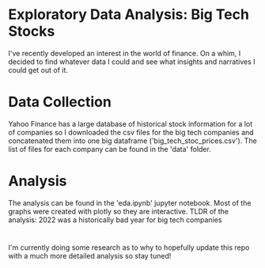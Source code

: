 # Exploratory Data Analysis: Big Tech Stocks
I've recently developed an interest in the world of finance. On a whim, I decided to find whatever data I could and see what insights and narratives I could get out of it. 

# Data Collection
Yahoo Finance has a large database of historical stock information for a lot of companies so I downloaded the csv files for the big tech companies and concatenated them into one big dataframe ('big_tech_stoc_prices.csv'). The list of files for each company can be found in the 'data' folder.

# Analysis
The analysis can be found in the 'eda.ipynb' jupyter notebook. Most of the graphs were created with plotly so they are interactive. TLDR of the analysis:
2022 was a historically bad year for big tech companies
#
I'm currently doing some research as to why to hopefully update this repo with a much more detailed analysis so stay tuned!